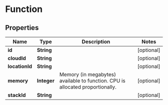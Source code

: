 
# Function

## Properties
Name | Type | Description | Notes
------------ | ------------- | ------------- | -------------
**id** | **String** |  |  [optional]
**cloudId** | **String** |  |  [optional]
**locationId** | **String** |  |  [optional]
**memory** | **Integer** | Memory (in megabytes) available to function. CPU is allocated proportionally.  |  [optional]
**stackId** | **String** |  |  [optional]



